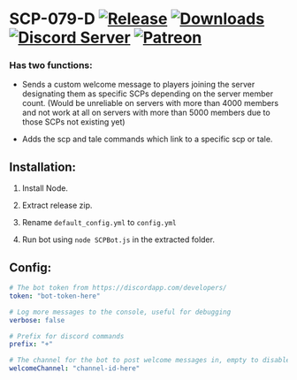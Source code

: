 # SCP-079-D [![Release](https://img.shields.io/github/release/KarlofDuty/SCP-079-D.svg)](https://github.com/KarlOfDuty/SCP-079-D/releases) [![Downloads](https://img.shields.io/github/downloads/KarlOfDuty/SCP-079-D/total.svg)](https://github.com/KarlOfDuty/SCP-079-D/releases) [![Discord Server](https://img.shields.io/discord/430468637183442945.svg?label=discord)](https://discord.gg/C5qMvkj)  [![Patreon](https://img.shields.io/badge/patreon-donate-orange.svg)](https://patreon.com/karlofduty)

### Has two functions: 

* Sends a custom welcome message to players joining the server designating them as specific SCPs depending on the server member count. (Would be unreliable on servers with more than 4000 members and not work at all on servers with more than 5000 members due to those SCPs not existing yet)


* Adds the scp and tale commands which link to a specific scp or tale.

## Installation:

1. Install Node.

2. Extract release zip.

3. Rename `default_config.yml` to `config.yml`

4. Run bot using `node SCPBot.js` in the extracted folder.

## Config:

```yaml
# The bot token from https://discordapp.com/developers/
token: "bot-token-here"

# Log more messages to the console, useful for debugging
verbose: false

# Prefix for discord commands
prefix: "+"

# The channel for the bot to post welcome messages in, empty to disable
welcomeChannel: "channel-id-here"
```
